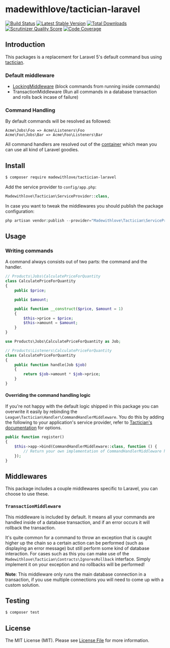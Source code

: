 # madewithlove/tactician-laravel

[![Build Status](http://img.shields.io/travis/madewithlove/tactician-laravel.svg?style=flat-square)](https://travis-ci.org/madewithlove/tactician-laravel)
[![Latest Stable Version](http://img.shields.io/packagist/v/madewithlove/tactician-laravel.svg?style=flat-square)](https://packagist.org/packages/madewithlove/tactician-laravel)
[![Total Downloads](http://img.shields.io/packagist/dt/arrounded/madewithlove/tactician-laravel?style=flat-square)](https://packagist.org/packages/madewithlove/tactician-laravel)
[![Scrutinizer Quality Score](http://img.shields.io/scrutinizer/g/madewithlove/tactician-laravel.svg?style=flat-square)](https://scrutinizer-ci.com/g/madewithlove/tactician-laravel)
[![Code Coverage](http://img.shields.io/scrutinizer/coverage/g/madewithlove/tactician-laravel.svg?style=flat-square)](https://scrutinizer-ci.com/g/madewithlove/tactician-laravel)

## Introduction

This packages is a replacement for Laravel 5's default command bus using [tactician](tactician.thephpleague.com).

### Default middleware

- [LockingMiddleware](http://tactician.thephpleague.com/plugins/locking-middleware/) (block commands from running inside commands)
- TransactionMiddleware (Run all commands in a database transaction and rolls back incase of failure)

### Command Handling

By default commands will be resolved as followed:

```
Acme\Jobs\Foo => Acme\Listeners\Foo
Acme\Foo\Jobs\Bar => Acme\Foo\Listeners\Bar
```

All command handlers are resolved out of the [container](http://laravel.com/docs/5.2/container) which mean you can use all kind of Laravel goodies.

## Install

``` bash
$ composer require madewithlove/tactician-laravel
```

Add the service provider to `config/app.php`:

```php
Madewithlove\Tactician\ServiceProvider::class,
```

In case you want to tweak the middlewares you should publish the package configuration:

```php
php artisan vendor:publish --provider="Madewithlove\Tactician\ServiceProvider"
```

## Usage

### Writing commands

A command always consists out of two parts: the command and the handler.

```php
// Products\Jobs\CalculatePriceForQuantity
class CalculatePriceForQuantity
{
    public $price;

    public $amount;

    public function __construct($price, $amount = 1)
    {
        $this->price = $price;
        $this->amount = $amount;
    }
}

use Products\Jobs\CalculatePriceForQuantity as Job;

// Products\Listeners\CalculatePriceForQuantity
class CalculatePriceForQuantity
{
    public function handle(Job $job)
    {
        return $job->amount * $job->price;
    }
}
```

#### Overriding the command handling logic

If you're not happy with the default logic shipped in this package you can overwrite it easily by
rebinding the  `League\Tactician\Handler\CommandHandlerMiddleware`. You do this by adding the following to your
application's service provider, refer to [Tactician's documentation](http://tactician.thephpleague.com/tweaking-tactician/)
for options.

```php
public function register()
{
    $this->app->bind(CommandHandlerMiddleware::class, function () {
        // Return your own implementation of CommandHandlerMiddleware here.
    });
}
```

## Middlewares

This package includes a couple middlewares specific to Laravel, you can choose to use these.

### `TransactionMiddleware`

This middleware is included by default. It means all your commands are handled inside of a database transaction, and
if an error occurs it will rollback the transaction.

It's quite common for a command to throw an exception that is caught higher up the chain so a certain action can be performed
(such as displaying an error message) but still perform some kind of database interaction. For cases such as this you can make use of
the `Madewithlove\Tactician\Contracts\IgnoresRollback` interface. Simply implement it on your exception and no rollbacks will be performed!

__Note__: This middleware only runs the main database connection in a transaction, if you use multiple connections you will need
to come up with a custom solution.

## Testing

``` bash
$ composer test
```

## License

The MIT License (MIT). Please see [License File](LICENSE.md) for more information.
